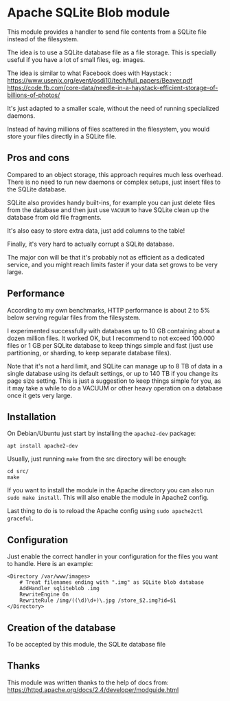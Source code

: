 # Apache SQLite Blob module

This module provides a handler to send file contents from a SQLite file instead
of the filesystem.

The idea is to use a SQLite database file as a file storage. This is specially
useful if you have a lot of small files, eg. images.

The idea is similar to what Facebook does with Haystack :
https://www.usenix.org/event/osdi10/tech/full_papers/Beaver.pdf
https://code.fb.com/core-data/needle-in-a-haystack-efficient-storage-of-billions-of-photos/

It's just adapted to a smaller scale, without the need of running specialized
daemons.

Instead of having millions of files scattered in the filesystem, you would
store your files directly in a SQLite file.

## Pros and cons

Compared to an object storage, this approach requires much less overhead. There
is no need to run new daemons or complex setups, just insert files to the
SQLite database.

SQLite also provides handy built-ins, for example you can just delete files
from the database and then just use `VACUUM` to have SQLite clean up the
database from old file fragments.

It's also easy to store extra data, just add columns to the table!

Finally, it's very hard to actually corrupt a SQLite database.

The major con will be that it's probably not as efficient as a dedicated
service, and you might reach limits faster if your data set grows to be
very large.

## Performance

According to my own benchmarks, HTTP performance is about 2 to 5% below serving
regular files from the filesystem.

I experimented successfully with databases up to 10 GB containing about a dozen
million files. It worked OK, but I recommend to not exceed 100.000 files or
1 GB per SQLite database to keep things simple and fast (just use
partitioning, or sharding, to keep separate database files).

Note that it's not a hard limit, and SQLite can manage up to 8 TB of data in a
single database using its default settings, or up to 140 TB if you change its
page size setting. This is just a suggestion to keep things simple for you, as
it may take a while to do a VACUUM or other heavy operation on a database once
it gets very large.

## Installation

On Debian/Ubuntu just start by installing the `apache2-dev` package:

```
apt install apache2-dev
```

Usually, just running `make` from the src directory will be enough:

```
cd src/
make
```

If you want to install the module in the Apache directory you can also run
`sudo make install`. This will also enable the module in Apache2 config.

Last thing to do is to reload the Apache config using `sudo apache2ctl graceful`.

## Configuration

Just enable the correct handler in your configuration for the files you want to
handle. Here is an example:

```
<Directory /var/www/images>
	# Treat filenames ending with ".img" as SQLite blob database
	AddHandler sqliteblob .img
	RewriteEngine On
	RewriteRule /img/((\d)\d+)\.jpg /store_$2.img?id=$1
</Directory>
```



## Creation of the database

To be accepted by this module, the SQLite database file

## Thanks

This module was written thanks to the help of docs from:
https://httpd.apache.org/docs/2.4/developer/modguide.html
